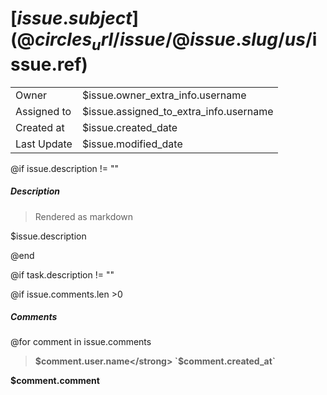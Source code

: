 

# [$issue.subject](@circles_url/issue/@issue.slug/us/$issue.ref)

|             |                                        |
| ----------- | -------------------------------------- |
| Owner       | $issue.owner_extra_info.username       |
| Assigned to | $issue.assigned_to_extra_info.username |
| Created at  | $issue.created_date                    |
| Last Update | $issue.modified_date                   |

@if issue.description != ""

##### Description

> Rendered as markdown

$issue.description

@end

@if task.description != ""


@if issue.comments.len >0
##### Comments
@for comment in issue.comments

> <strong>$comment.user.name</strong> `$comment.created_at`

$comment.comment





